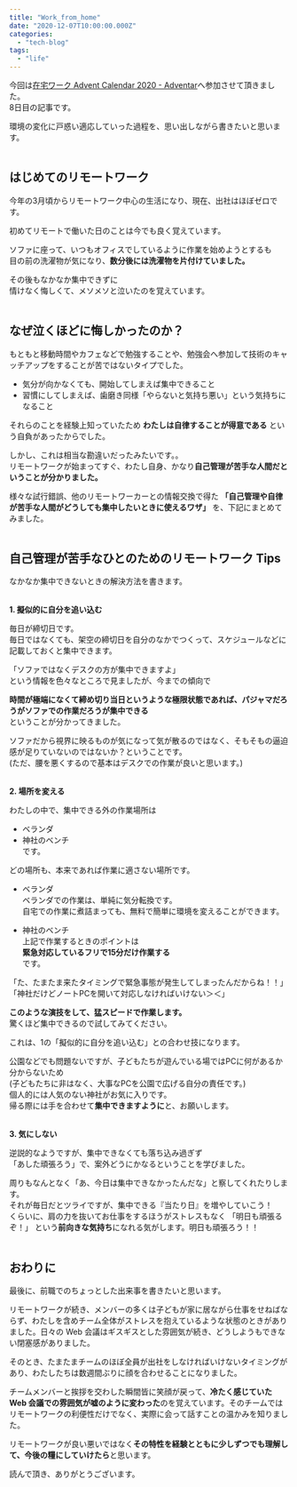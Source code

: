 ```yaml
---
title: "Work_from_home"
date: "2020-12-07T10:00:00.000Z"
categories: 
  - "tech-blog"
tags: 
  - "life"
---
```


今回は[在宅ワーク Advent Calendar 2020 - Adventar](https://adventar.org/calendars/5014)へ参加させて頂きました。  
8日目の記事です。  

環境の変化に戸惑い適応していった過程を、思い出しながら書きたいと思います。  
<br>

## はじめてのリモートワーク

今年の3月頃からリモートワーク中心の生活になり、現在、出社はほぼゼロです。

初めてリモートで働いた日のことは今でも良く覚えています。  

ソファに座って、いつもオフィスでしているように作業を始めようとするも  
目の前の洗濯物が気になり、**数分後には洗濯物を片付けていました。**

その後もなかなか集中できずに  
情けなく悔しくて、メソメソと泣いたのを覚えています。  
<br>

## なぜ泣くほどに悔しかったのか？

もともと移動時間やカフェなどで勉強することや、勉強会へ参加して技術のキャッチアップをすることが苦ではないタイプでした。

- 気分が向かなくても、開始してしまえば集中できること  
- 習慣にしてしまえば、歯磨き同様「やらないと気持ち悪い」という気持ちになること

それらのことを経験上知っていたため **わたしは自律することが得意である** という自負があったからでした。

しかし、これは相当な勘違いだったみたいです。。  
リモートワークが始まってすぐ、わたし自身、かなり**自己管理が苦手な人間だということが分かりました。**

様々な試行錯誤、他のリモートワーカーとの情報交換で得た **「自己管理や自律が苦手な人間がどうしても集中したいときに使えるワザ」** を、下記にまとめてみました。  
<br>

## 自己管理が苦手なひとのためのリモートワーク Tips

なかなか集中できないときの解決方法を書きます。  
<br>

**1. 擬似的に自分を追い込む**  

毎日が締切日です。  
毎日ではなくても、架空の締切日を自分のなかでつくって、スケジュールなどに記載しておくと集中できます。

「ソファではなくデスクの方が集中できますよ」  
という情報を色々なところで見ましたが、今までの傾向で  

**時間が極端になくて締め切り当日というような極限状態であれば、パジャマだろうがソファでの作業だろうが集中できる**  
ということが分かってきました。

ソファだから視界に映るものが気になって気が散るのではなく、そもそもの逼迫感が足りていないのではないか？ということです。  
(ただ、腰を悪くするので基本はデスクでの作業が良いと思います。)  
<br>

**2. 場所を変える**  

わたしの中で、集中できる外の作業場所は  
- ベランダ  
- 神社のベンチ  
です。

どの場所も、本来であれば作業に適さない場所です。  

- ベランダ  
ベランダでの作業は、単純に気分転換です。  
自宅での作業に煮詰まっても、無料で簡単に環境を変えることができます。

- 神社のベンチ  
上記で作業するときのポイントは  
**緊急対応しているフリで15分だけ作業する**  
です。

「た、たまたま来たタイミングで緊急事態が発生してしまったんだからね！！」  
「神社だけどノートPCを開いて対応しなければいけない＞＜」  

**このような演技をして、猛スピードで作業します。**  
驚くほど集中できるので試してみてください。

これは、1の「擬似的に自分を追い込む」との合わせ技になります。  

公園などでも問題ないですが、子どもたちが遊んでいる場ではPCに何があるか分からないため  
(子どもたちに非はなく、大事なPCを公園で広げる自分の責任です。)  
個人的には人気のない神社がお気に入りです。  
帰る際には手を合わせて**集中できますように**と、お願いします。  
<br>

**3. 気にしない**  

逆説的なようですが、集中できなくても落ち込み過ぎず  
「あした頑張ろう」で、案外どうにかなるということを学びました。

周りもなんとなく「あ、今日は集中できなかったんだな」と察してくれたりします。  
それが毎日だとツライですが、集中できる『当たり日』を増やしていこう！  
くらいに、肩の力を抜いてお仕事をするほうがストレスもなく 「明日も頑張るぞ！」 という**前向きな気持ち**になれる気がします。明日も頑張ろう！！  
<br>

## おわりに

最後に、前職でのちょっとした出来事を書きたいと思います。  

リモートワークが続き、メンバーの多くは子どもが家に居ながら仕事をせねばならず、わたしを含めチーム全体がストレスを抱えているような状態のときがありました。日々の Web 会議はギスギスとした雰囲気が続き、どうしようもできない閉塞感がありました。

そのとき、たまたまチームのほぼ全員が出社をしなければいけないタイミングがあり、わたしたちは数週間ぶりに顔を合わせることになりました。

チームメンバーと挨拶を交わした瞬間皆に笑顔が戻って、**冷たく感じていた Web 会議での雰囲気が嘘のように変わった**のを覚えています。そのチームではリモートワークの利便性だけでなく、実際に会って話すことの温かみを知りました。

リモートワークが良い悪いではなく**その特性を経験とともに少しずつでも理解して、今後の糧にしていけたら**と思います。
  
読んで頂き、ありがとうございます。
